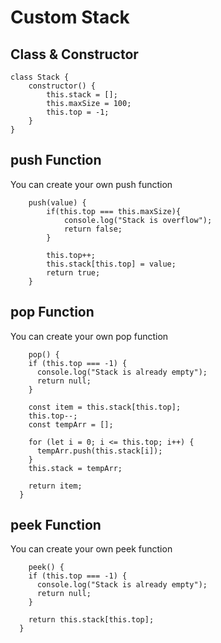 # Custom Stack

## Class & Constructor

```
class Stack {
    constructor() {
        this.stack = [];
        this.maxSize = 100;
        this.top = -1;
    }
}
```


## push Function
You can create your own push function

```
    push(value) {
        if(this.top === this.maxSize){
            console.log("Stack is overflow");
            return false;
        }

        this.top++;
        this.stack[this.top] = value;
        return true;
    }
```


## pop Function
You can create your own pop function

```
    pop() {
    if (this.top === -1) {
      console.log("Stack is already empty");
      return null;
    }

    const item = this.stack[this.top];
    this.top--;
    const tempArr = [];

    for (let i = 0; i <= this.top; i++) {
      tempArr.push(this.stack[i]);
    }
    this.stack = tempArr;
    
    return item;
  }
```


## peek Function
You can create your own peek function

```
    peek() {
    if (this.top === -1) {
      console.log("Stack is already empty");
      return null;
    }

    return this.stack[this.top];
  }
```
